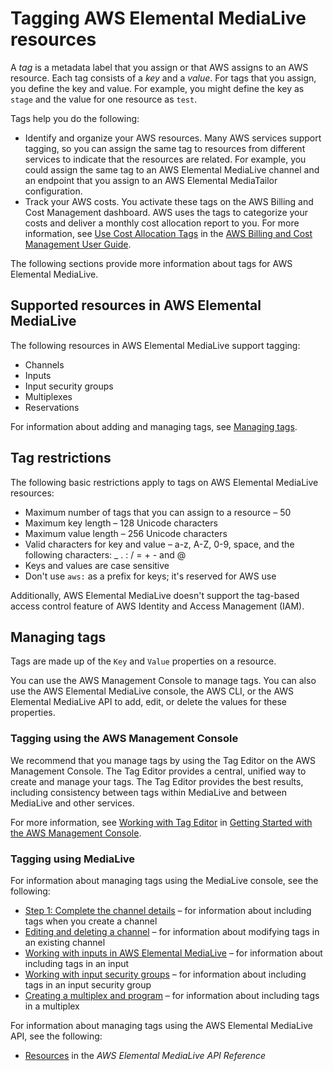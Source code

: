 # Tagging AWS Elemental MediaLive resources<a name="tagging"></a>

A *tag* is a metadata label that you assign or that AWS assigns to an AWS resource\. Each tag consists of a *key* and a *value*\. For tags that you assign, you define the key and value\. For example, you might define the key as `stage` and the value for one resource as `test`\.

Tags help you do the following:
+ Identify and organize your AWS resources\. Many AWS services support tagging, so you can assign the same tag to resources from different services to indicate that the resources are related\. For example, you could assign the same tag to an AWS Elemental MediaLive channel and an endpoint that you assign to an AWS Elemental MediaTailor configuration\.
+ Track your AWS costs\. You activate these tags on the AWS Billing and Cost Management dashboard\. AWS uses the tags to categorize your costs and deliver a monthly cost allocation report to you\. For more information, see [Use Cost Allocation Tags](https://docs.aws.amazon.com/awsaccountbilling/latest/aboutv2/cost-alloc-tags.html) in the [AWS Billing and Cost Management User Guide](https://docs.aws.amazon.com/awsaccountbilling/latest/aboutv2/)\.

The following sections provide more information about tags for AWS Elemental MediaLive\.

## Supported resources in AWS Elemental MediaLive<a name="supported-resources"></a>

The following resources in AWS Elemental MediaLive support tagging: 
+ Channels
+ Inputs
+ Input security groups
+ Multiplexes
+ Reservations

For information about adding and managing tags, see [Managing tags](#tagging-add-edit-delete)\.

## Tag restrictions<a name="tagging-restrictions"></a>

The following basic restrictions apply to tags on AWS Elemental MediaLive resources:
+ Maximum number of tags that you can assign to a resource – 50 
+ Maximum key length – 128 Unicode characters 
+ Maximum value length – 256 Unicode characters 
+ Valid characters for key and value – a\-z, A\-Z, 0\-9, space, and the following characters: \_ \. : / = \+ \- and @
+ Keys and values are case sensitive
+ Don't use `aws:` as a prefix for keys; it's reserved for AWS use

Additionally, AWS Elemental MediaLive doesn't support the tag\-based access control feature of AWS Identity and Access Management \(IAM\)\. 

## Managing tags<a name="tagging-add-edit-delete"></a>

Tags are made up of the `Key` and `Value` properties on a resource\. 

You can use the AWS Management Console to manage tags\. You can also use the AWS Elemental MediaLive console, the AWS CLI, or the AWS Elemental MediaLive API to add, edit, or delete the values for these properties\. 

### Tagging using the AWS Management Console<a name="tagging-management-console"></a>

We recommend that you manage tags by using the Tag Editor on the AWS Management Console\. The Tag Editor provides a central, unified way to create and manage your tags\. The Tag Editor provides the best results, including consistency between tags within MediaLive and between MediaLive and other services\. 

For more information, see [Working with Tag Editor](https://docs.aws.amazon.com/awsconsolehelpdocs/latest/gsg/tag-editor.html) in [Getting Started with the AWS Management Console](https://docs.aws.amazon.com/awsconsolehelpdocs/latest/gsg/getting-started.html)\.

### Tagging using MediaLive<a name="tagging-medialive-console"></a>

For information about managing tags using the MediaLive console, see the following:
+ [Step 1: Complete the channel details](creating-a-channel-step1.md) – for information about including tags when you create a channel
+ [Editing and deleting a channel](editing-deleting-channel.md) – for information about modifying tags in an existing channel
+ [Working with inputs in AWS Elemental MediaLive](creating-input.md) – for information about including tags in an input
+ [Working with input security groups](working-with-input-security-groups.md) – for information about including tags in an input security group
+ [Creating a multiplex and program](multiplex-create.md) – for information about including tags in a multiplex

For information about managing tags using the AWS Elemental MediaLive API, see the following:
+ [Resources](https://docs.aws.amazon.com/mediapackage/latest/apireference/resources.html) in the *AWS Elemental MediaLive API Reference*